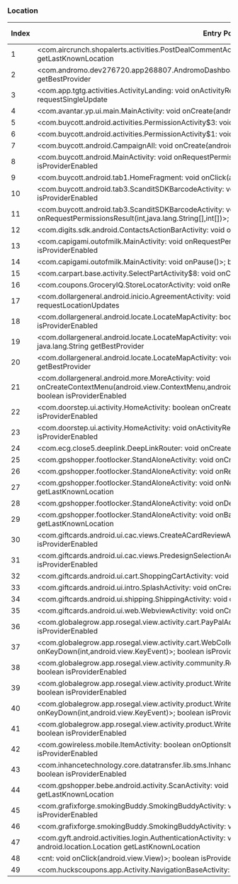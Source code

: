 ### Location
| Index | Entry Point & APIs | Screen shot | Resource id | Label |
| ------------- | ------------- | ------------- |-------------|-------------|
| 1 | <com.aircrunch.shopalerts.activities.PostDealCommentActivity: void onPause()>; android.location.Location getLastKnownLocation | ![](D:\COSMOS\output\py\Play_win8\Shopping\com.aircrunch.shopalerts\com.aircrunch.shopalerts.activities.PostDealCommentActivity.png) |  | F |
| 2 | <com.andromo.dev276720.app268807.AndromoDashboardActivity: void onResume()>; java.lang.String getBestProvider | ![](D:\COSMOS\output\py\Play_win8\Shopping\com.andromo.dev276720.app268807\com.andromo.dev276720.app268807.AndromoDashboardActivity.png) | 02 | F |
| 3 | <com.app.tgtg.activities.ActivityLanding: void onActivityResult(int,int,android.content.Intent)>; void requestSingleUpdate | ![](D:\COSMOS\output\py\Play_win8\Shopping\com.app.tgtg\com.app.tgtg.activities.ActivityLanding.png) |  | F |
| 4 | <com.avantar.yp.ui.main.MainActivity: void onCreate(android.os.Bundle)>; void requestLocationUpdates | ![](D:\COSMOS\output\py\Play_win8\Shopping\com.avantar.wny\com.avantar.yp.ui.main.MainActivity.png) |  | F |
| 5 | <com.buycott.android.activities.PermissionActivity$3: void onClick(android.view.View)>; boolean isProviderEnabled | ![](D:\COSMOS\output\py\Play_win8\Shopping\com.buycott.android\com.buycott.android.activities.PermissionActivity.png) |  | F |
| 6 | <com.buycott.android.activities.PermissionActivity$1: void onClick(android.view.View)>; boolean isProviderEnabled | ![](D:\COSMOS\output\py\Play_win8\Shopping\com.buycott.android\com.buycott.android.activities.PermissionActivity.png) |  | F |
| 7 | <com.buycott.android.CampaignAll: void onCreate(android.os.Bundle)>; boolean isProviderEnabled | ![](D:\COSMOS\output\py\Play_win8\Shopping\com.buycott.android\com.buycott.android.CampaignAll.png) |  |F |
| 8 | <com.buycott.android.MainActivity: void onRequestPermissionsResult(int,java.lang.String[],int[])>; boolean isProviderEnabled | ![](D:\COSMOS\output\py\Play_win8\Shopping\com.buycott.android\com.buycott.android.MainActivity.png) |  | F |
| 9 | <com.buycott.android.tab1.HomeFragment: void onClick(android.view.View)>; boolean isProviderEnabled | ![](D:\COSMOS\output\py\Play_win8\Shopping\com.buycott.android\com.buycott.android.MainActivity.png) |  | F |
| 10 | <com.buycott.android.tab3.ScanditSDKBarcodeActivity: void onCreate(android.os.Bundle)>; boolean isProviderEnabled | ![](D:\COSMOS\output\py\Play_win8\Shopping\com.buycott.android\com.buycott.android.tab3.ScanditSDKBarcodeActivity.png) |  | F |
| 11 | <com.buycott.android.tab3.ScanditSDKBarcodeActivity: void onRequestPermissionsResult(int,java.lang.String[],int[])>; boolean isProviderEnabled | ![](D:\COSMOS\output\py\Play_win8\Shopping\com.buycott.android\com.buycott.android.tab3.ScanditSDKBarcodeActivity.png) |  | F |
| 12 | <com.digits.sdk.android.ContactsActionBarActivity: void onCreate(android.os.Bundle)>; boolean isProviderEnabled | ![](D:\COSMOS\output\py\Play_win8\Shopping\com.buycott.android\com.digits.sdk.android.ContactsActionBarActivity.png) |  | F |
| 13 | <com.capigami.outofmilk.MainActivity: void onRequestPermissionsResult(int,java.lang.String[],int[])>; boolean isProviderEnabled | ![](D:\COSMOS\output\py\Play_win8\Shopping\com.capigami.outofmilk\com.capigami.outofmilk.MainActivity.png) |  | D |
| 14 | <com.capigami.outofmilk.MainActivity: void onPause()>; boolean isProviderEnabled | ![](D:\COSMOS\output\py\Play_win8\Shopping\com.capigami.outofmilk\com.capigami.outofmilk.MainActivity.png) |  | F |
| 15 | <com.carpart.base.activity.SelectPartActivity$8: void onClick(android.view.View)>; void requestLocationUpdates | ![](D:\COSMOS\output\py\Play_win8\Shopping\com.carpart.classic\com.carpart.base.activity.SelectPartActivity.png) |  | F |
| 16 | <com.coupons.GroceryIQ.StoreLocatorActivity: void onResume()>; boolean isProviderEnabled | ![](D:\COSMOS\output\py\Play_win8\Shopping\com.coupons.GroceryIQ\com.coupons.GroceryIQ.StoreLocatorActivity.png) |  | T |
| 17 | <com.dollargeneral.android.inicio.AgreementActivity: void onCreate(android.os.Bundle)>; void requestLocationUpdates | ![](D:\COSMOS\output\py\Play_win8\Shopping\com.dollargeneral.android\com.dollargeneral.android.inicio.AgreementActivity.png) |  | |
| 18 | <com.dollargeneral.android.locate.LocateMapActivity: boolean onCreateOptionsMenu(android.view.Menu)>; boolean isProviderEnabled | ![](D:\COSMOS\output\py\Play_win8\Shopping\com.dollargeneral.android\com.dollargeneral.android.locate.LocateMapActivity.png) |  | T |
| 19 | <com.dollargeneral.android.locate.LocateMapActivity: void onFavorriteStoreMap(android.view.View)>; java.lang.String getBestProvider | ![](D:\COSMOS\output\py\Play_win8\Shopping\com.dollargeneral.android\com.dollargeneral.android.locate.LocateMapActivity.png) |  |T |
| 20 | <com.dollargeneral.android.locate.LocateMapActivity: void onCreate(android.os.Bundle)>; java.lang.String getBestProvider | ![](D:\COSMOS\output\py\Play_win8\Shopping\com.dollargeneral.android\com.dollargeneral.android.locate.LocateMapActivity.png) |  | T |
| 21 | <com.dollargeneral.android.more.MoreActivity: void onCreateContextMenu(android.view.ContextMenu,android.view.View,android.view.ContextMenu$ContextMenuInfo)>; boolean isProviderEnabled | ![](D:\COSMOS\output\py\Play_win8\Shopping\com.dollargeneral.android\com.dollargeneral.android.more.MoreActivity.png) |  | F |
| 22 | <com.doorstep.ui.activity.HomeActivity: boolean onCreateOptionsMenu(android.view.Menu)>; boolean isProviderEnabled | ![](D:\COSMOS\output\py\Play_win8\Shopping\com.doorstep\com.doorstep.ui.activity.HomeActivity.png) |  | T |
| 23 | <com.doorstep.ui.activity.HomeActivity: void onActivityResult(int,int,android.content.Intent)>; boolean isProviderEnabled | ![](D:\COSMOS\output\py\Play_win8\Shopping\com.doorstep\com.doorstep.ui.activity.HomeActivity.png) |  | T |
| 24 | <com.ecg.close5.deeplink.DeepLinkRouter: void onCreate(android.os.Bundle)>; boolean isProviderEnabled | ![](D:\COSMOS\output\py\Play_win8\Shopping\com.ecg.close5\com.ecg.close5.deeplink.DeepLinkRouter.png) |  | T |
| 25 | <com.gpshopper.footlocker.StandAloneActivity: void onCreate(android.os.Bundle)>; void requestLocationUpdates | ![](D:\COSMOS\output\py\Play_win8\Shopping\com.footlocker.approved\com.gpshopper.footlocker.StandAloneActivity.png) |  | |
| 26 | <com.gpshopper.footlocker.StandAloneActivity: void onResume()>; android.location.Location getLastKnownLocation | ![](D:\COSMOS\output\py\Play_win8\Shopping\com.footlocker.approved\com.gpshopper.footlocker.StandAloneActivity.png) |  | |
| 27 | <com.gpshopper.footlocker.StandAloneActivity: void onNewIntent(android.content.Intent)>; android.location.Location getLastKnownLocation | ![](D:\COSMOS\output\py\Play_win8\Shopping\com.footlocker.approved\com.gpshopper.footlocker.StandAloneActivity.png) |  | |
| 28 | <com.gpshopper.footlocker.StandAloneActivity: void onDestroy()>; android.location.Location getLastKnownLocation | ![](D:\COSMOS\output\py\Play_win8\Shopping\com.footlocker.approved\com.gpshopper.footlocker.StandAloneActivity.png) |  | |
| 29 | <com.gpshopper.footlocker.StandAloneActivity: void onBackPressed()>; android.location.Location getLastKnownLocation | ![](D:\COSMOS\output\py\Play_win8\Shopping\com.footlocker.approved\com.gpshopper.footlocker.StandAloneActivity.png) |  | |
| 30 | <com.giftcards.android.ui.cac.views.CreateACardReviewActivity: void onCreate(android.os.Bundle)>; boolean isProviderEnabled | ![](D:\COSMOS\output\py\Play_win8\Shopping\com.giftcards.android.config.pro\com.giftcards.android.ui.cac.views.CreateACardReviewActivity.png) |  | |
| 31 | <com.giftcards.android.ui.cac.views.PredesignSelectionActivity: void onCreate(android.os.Bundle)>; boolean isProviderEnabled | ![](D:\COSMOS\output\py\Play_win8\Shopping\com.giftcards.android.config.pro\com.giftcards.android.ui.cac.views.PredesignSelectionActivity.png) |  | |
| 32 | <com.giftcards.android.ui.cart.ShoppingCartActivity: void onCreate(android.os.Bundle)>; boolean isProviderEnabled | ![](D:\COSMOS\output\py\Play_win8\Shopping\com.giftcards.android.config.pro\com.giftcards.android.ui.cart.ShoppingCartActivity.png) |  | F |
| 33 | <com.giftcards.android.ui.intro.SplashActivity: void onCreate(android.os.Bundle)>; boolean isProviderEnabled | ![](D:\COSMOS\output\py\Play_win8\Shopping\com.giftcards.android.config.pro\com.giftcards.android.ui.intro.SplashActivity.png) |  | |
| 34 | <com.giftcards.android.ui.shipping.ShippingActivity: void onCreate(android.os.Bundle)>; boolean isProviderEnabled | ![](D:\COSMOS\output\py\Play_win8\Shopping\com.giftcards.android.config.pro\com.giftcards.android.ui.shipping.ShippingActivity.png) |  | T |
| 35 | <com.giftcards.android.ui.web.WebviewActivity: void onCreate(android.os.Bundle)>; boolean isProviderEnabled | ![](D:\COSMOS\output\py\Play_win8\Shopping\com.giftcards.android.config.pro\com.giftcards.android.ui.web.WebviewActivity.png) |  | F |
| 36 | <com.globalegrow.app.rosegal.view.activity.cart.PayPalActivity: void onClick(android.view.View)>; boolean isProviderEnabled | ![](D:\COSMOS\output\py\Play_win8\Shopping\com.globalegrow.app.dresslily\com.globalegrow.app.rosegal.view.activity.cart.PayPalActivity.png) |  | F |
| 37 | <com.globalegrow.app.rosegal.view.activity.cart.WebCollectActivity: boolean onKeyDown(int,android.view.KeyEvent)>; boolean isProviderEnabled | ![](D:\COSMOS\output\py\Play_win8\Shopping\com.globalegrow.app.dresslily\com.globalegrow.app.rosegal.view.activity.cart.WebCollectActivity.png) |  | F |
| 38 | <com.globalegrow.app.rosegal.view.activity.community.ReviewImgViewerActivity: void onClick(android.view.View)>; boolean isProviderEnabled | ![](D:\COSMOS\output\py\Play_win8\Shopping\com.globalegrow.app.dresslily\com.globalegrow.app.rosegal.view.activity.community.ReviewImgViewerActivity.png) |  | D |
| 39 | <com.globalegrow.app.rosegal.view.activity.product.WriteReviewActivity$2: void onClick(android.view.View)>; boolean isProviderEnabled | ![](D:\COSMOS\output\py\Play_win8\Shopping\com.globalegrow.app.dresslily\com.globalegrow.app.rosegal.view.activity.product.WriteReviewActivity.png) |  | D |
| 40 | <com.globalegrow.app.rosegal.view.activity.product.WriteReviewActivity: boolean onKeyDown(int,android.view.KeyEvent)>; boolean isProviderEnabled | ![](D:\COSMOS\output\py\Play_win8\Shopping\com.globalegrow.app.dresslily\com.globalegrow.app.rosegal.view.activity.product.WriteReviewActivity.png) |  | D |
| 41 | <com.globalegrow.app.rosegal.view.activity.product.WriteReviewActivity$4: void onClick(android.view.View)>; boolean isProviderEnabled | ![](D:\COSMOS\output\py\Play_win8\Shopping\com.globalegrow.app.dresslily\com.globalegrow.app.rosegal.view.activity.product.WriteReviewActivity.png) |  | D |
| 42 | <com.gowireless.mobile.ItemActivity: boolean onOptionsItemSelected(android.view.MenuItem)>; boolean isProviderEnabled | ![](D:\COSMOS\output\py\Play_win8\Shopping\com.gowireless.mobile\com.gowireless.mobile.ItemActivity.png) |  | F |
| 43 | <com.inhancetechnology.core.datatransfer.lib.sms.InhanceCreateSmsActivity: void onCreate(android.os.Bundle)>; boolean isProviderEnabled | ![](D:\COSMOS\output\py\Play_win8\Shopping\com.gowireless.mobile\com.inhancetechnology.core.datatransfer.lib.sms.InhanceCreateSmsActivity.png) |  | F |
| 44 | <com.gpshopper.bebe.android.activity.ScanActivity: void onPause()>; android.location.Location getLastKnownLocation | ![](D:\COSMOS\output\py\Play_win8\Shopping\com.gpshopper.bebe.android\com.gpshopper.bebe.android.activity.ScanActivity.png) |  | F |
| 45 | <com.grafixforge.smokingBuddy.SmokingBuddyActivity: void onCreate(android.os.Bundle)>; boolean isProviderEnabled | ![](D:\COSMOS\output\py\Play_win8\Shopping\com.grafixforge.smokingBuddy\com.grafixforge.smokingBuddy.SmokingBuddyActivity.png) |  | F |
| 46 | <com.grafixforge.smokingBuddy.SmokingBuddyActivity: void onRestart()>; boolean isProviderEnabled | ![](D:\COSMOS\output\py\Play_win8\Shopping\com.grafixforge.smokingBuddy\com.grafixforge.smokingBuddy.SmokingBuddyActivity.png) |  | F |
| 47 | <com.gyft.android.activities.login.AuthenticationActivity: void onCreate(android.os.Bundle)>; android.location.Location getLastKnownLocation | ![](D:\COSMOS\output\py\Play_win8\Shopping\com.gyft.android\com.gyft.android.activities.login.AuthenticationActivity.png) |  | F |
| 48 | <cnt: void onClick(android.view.View)>; boolean isProviderEnabled | ![](D:\COSMOS\output\py\Play_win8\Shopping\com.huckscoupons.app\com.huckscoupons.app.Activity.NavigationBaseActivity.png) |  | F |
| 49 | <com.huckscoupons.app.Activity.NavigationBaseActivity: void onResume()>; boolean isProviderEnabled | ![](D:\COSMOS\output\py\Play_win8\Shopping\com.huckscoupons.app\com.huckscoupons.app.Activity.NavigationBaseActivity.png) |  | F |
